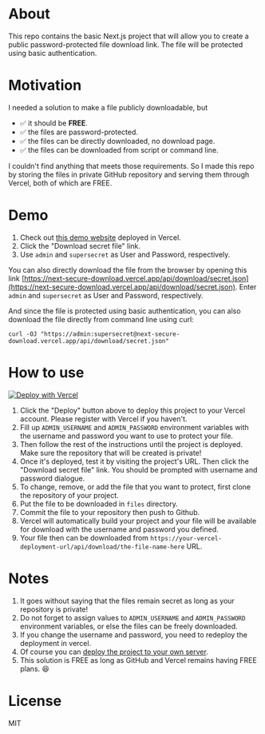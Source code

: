 # About

This repo contains the basic Next.js project that will allow you to create a public password-protected file download link. The file will be protected using basic authentication.

# Motivation

I needed a solution to make a file publicly downloadable, but

- ✅ it should be **FREE**.
- ✅ the files are password-protected.
- ✅ the files can be directly downloaded, no download page.
- ✅ the files can be downloaded from script or command line.

I couldn't find anything that meets those requirements. So I made this repo by storing the files in private GitHub repository and serving them through Vercel, both of which are FREE.

# Demo

1. Check out [this demo website](https://next-secure-download.vercel.app/) deployed in Vercel.
2. Click the "Download secret file" link.
3. Use `admin` and `supersecret` as User and Password, respectively.

You can also directly download the file from the browser by opening this link [https://next-secure-download.vercel.app/api/download/secret.json](https://next-secure-download.vercel.app/api/download/secret.json). Enter `admin` and `supersecret` as User and Password, respectively.

And since the file is protected using basic authentication, you can also download the file directly from command line using curl:

```shell
curl -OJ "https://admin:supersecret@next-secure-download.vercel.app/api/download/secret.json"
```

# How to use

[![Deploy with Vercel](https://vercel.com/button)](https://vercel.com/new/git/external?repository-url=https%3A%2F%2Fgithub.com%2Fnicnocquee%2Fnext-secure-download.git&env=ADMIN_USERNAME,ADMIN_PASSWORD&envDescription=Use%20ADMIN_USERNAME%20and%20ADMIN_PASSWORD%20for%20the%20basic%20authentication.&demo-title=Password%20Protected%20File%20Download&demo-url=https%3A%2F%2Fnext-secure-download.vercel.app%2F)

1. Click the "Deploy" button above to deploy this project to your Vercel account. Please register with Vercel if you haven't.
2. Fill up `ADMIN_USERNAME` and `ADMIN_PASSWORD` environment variables with the username and password you want to use to protect your file.
3. Then follow the rest of the instructions until the project is deployed. Make sure the repository that will be created is private!
4. Once it's deployed, test it by visiting the project's URL. Then click the "Download secret file" link. You should be prompted with username and password dialogue.
5. To change, remove, or add the file that you want to protect, first clone the repository of your project.
6. Put the file to be downloaded in `files` directory.
7. Commit the file to your repository then push to Github.
8. Vercel will automatically build your project and your file will be available for download with the username and password you defined.
9. Your file then can be downloaded from `https://your-vercel-deployment-url/api/download/the-file-name-here` URL.

# Notes

1. It goes without saying that the files remain secret as long as your repository is private!
2. Do not forget to assign values to `ADMIN_USERNAME` and `ADMIN_PASSWORD` environment variables, or else the files can be freely downloaded.
3. If you change the username and password, you need to redeploy the deployment in vercel.
4. Of course you can [deploy the project to your own server](https://nextjs.org/docs/deployment#other-hosting-options).
5. This solution is FREE as long as GitHub and Vercel remains having FREE plans. 😆

# License

MIT
